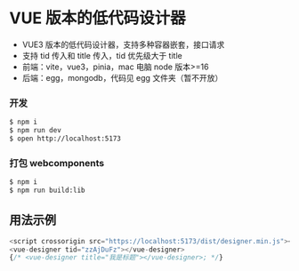 # VUE 版本的低代码设计器

- VUE3 版本的低代码设计器，支持多种容器嵌套，接口请求
- 支持 tid 传入和 title 传入，tid 优先级大于 title
- 前端：vite，vue3，pinia，mac 电脑 node 版本>=16
- 后端：egg，mongodb，代码见 egg 文件夹（暂不开放）

### 开发

```bash
$ npm i
$ npm run dev
$ open http://localhost:5173
```

### 打包 webcomponents

```bash
$ npm i
$ npm run build:lib
```

## 用法示例

```js
<script crossorigin src="https://localhost:5173/dist/designer.min.js"></script>
<vue-designer tid="zzAjDuFz"></vue-designer>
{/* <vue-designer title="我是标题"></vue-designer>; */}
```
